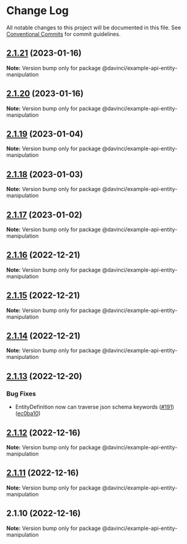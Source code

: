 # Change Log

All notable changes to this project will be documented in this file.
See [Conventional Commits](https://conventionalcommits.org) for commit guidelines.

## [2.1.21](https://github.com/HPInc/davinci/compare/@davinci/example-api-entity-manipulation@2.1.20...@davinci/example-api-entity-manipulation@2.1.21) (2023-01-16)

**Note:** Version bump only for package @davinci/example-api-entity-manipulation





## [2.1.20](https://github.com/HPInc/davinci/compare/@davinci/example-api-entity-manipulation@2.1.19...@davinci/example-api-entity-manipulation@2.1.20) (2023-01-16)

**Note:** Version bump only for package @davinci/example-api-entity-manipulation





## [2.1.19](https://github.com/HPInc/davinci/compare/@davinci/example-api-entity-manipulation@2.1.18...@davinci/example-api-entity-manipulation@2.1.19) (2023-01-04)

**Note:** Version bump only for package @davinci/example-api-entity-manipulation





## [2.1.18](https://github.com/HPInc/davinci/compare/@davinci/example-api-entity-manipulation@2.1.17...@davinci/example-api-entity-manipulation@2.1.18) (2023-01-03)

**Note:** Version bump only for package @davinci/example-api-entity-manipulation





## [2.1.17](https://github.com/HPInc/davinci/compare/@davinci/example-api-entity-manipulation@2.1.16...@davinci/example-api-entity-manipulation@2.1.17) (2023-01-02)

**Note:** Version bump only for package @davinci/example-api-entity-manipulation





## [2.1.16](https://github.com/HPInc/davinci/compare/@davinci/example-api-entity-manipulation@2.1.15...@davinci/example-api-entity-manipulation@2.1.16) (2022-12-21)

**Note:** Version bump only for package @davinci/example-api-entity-manipulation





## [2.1.15](https://github.com/HPInc/davinci/compare/@davinci/example-api-entity-manipulation@2.1.14...@davinci/example-api-entity-manipulation@2.1.15) (2022-12-21)

**Note:** Version bump only for package @davinci/example-api-entity-manipulation





## [2.1.14](https://github.com/HPInc/davinci/compare/@davinci/example-api-entity-manipulation@2.1.13...@davinci/example-api-entity-manipulation@2.1.14) (2022-12-21)

**Note:** Version bump only for package @davinci/example-api-entity-manipulation





## [2.1.13](https://github.com/HPInc/davinci/compare/@davinci/example-api-entity-manipulation@2.1.12...@davinci/example-api-entity-manipulation@2.1.13) (2022-12-20)


### Bug Fixes

* EntityDefinition now can traverse json schema keywords ([#191](https://github.com/HPInc/davinci/issues/191)) ([ec0ba10](https://github.com/HPInc/davinci/commit/ec0ba1084fe0126e920d324b21bfa42af5639dc3))





## [2.1.12](https://github.com/HPInc/davinci/compare/@davinci/example-api-entity-manipulation@2.1.11...@davinci/example-api-entity-manipulation@2.1.12) (2022-12-16)

**Note:** Version bump only for package @davinci/example-api-entity-manipulation





## [2.1.11](https://github.com/HPInc/davinci/compare/@davinci/example-api-entity-manipulation@2.1.10...@davinci/example-api-entity-manipulation@2.1.11) (2022-12-16)

**Note:** Version bump only for package @davinci/example-api-entity-manipulation





## 2.1.10 (2022-12-16)

**Note:** Version bump only for package @davinci/example-api-entity-manipulation
